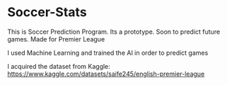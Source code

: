 # Soccer-Stats
This is Soccer Prediction Program. Its a prototype. Soon to predict future games. Made for Premier League

I used Machine Learning and trained the AI in order to predict games


I acquired the dataset from Kaggle: https://www.kaggle.com/datasets/saife245/english-premier-league
